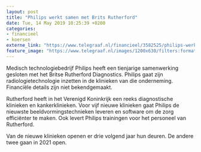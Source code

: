 ```yaml
---
layout: post
title: "Philips werkt samen met Brits Rutherford"
date: Tue, 14 May 2019 10:25:39 +0200
categories: 
- financieel 
- koersen 
externe_link: "https://www.telegraaf.nl/financieel/3582525/philips-werkt-samen-met-brits-rutherford"
feature_image: "https://www.telegraaf.nl/images/1200x630/filters:format(jpeg):quality(80)/cdn-kiosk-api.telegraaf.nl/11db1c5a-7622-11e9-ae89-0255c322e81b.jpg"
---
```


<p class="intro">Medisch technologiebedrijf Philips heeft een tienjarige samenwerking gesloten met het Britse Rutherford Diagnostics. Philips gaat zijn radiologietechnologie inzetten in de klinieken van die onderneming. Financiële details zijn niet bekendgemaakt.</p> <p>Rutherford heeft in het Verenigd Koninkrijk een reeks diagnostische klinieken en kankerklinieken. Voor vijf nieuwe klinieken gaat Philips de nieuwste beeldvormingstechnieken leveren en software om de zorg efficiënter te maken. Ook levert Philips trainingen voor het personeel van Rutherford.</p><p>Van de nieuwe klinieken openen er drie volgend jaar hun deuren. De andere twee gaan in 2021 open.</p>

